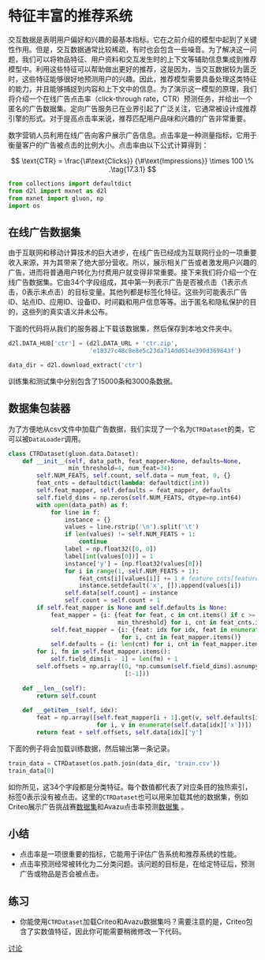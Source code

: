 # 特征丰富的推荐系统

交互数据是表明用户偏好和兴趣的最基本指标。它在之前介绍的模型中起到了关键性作用。但是，交互数据通常比较稀疏，有时也会包含一些噪音。为了解决这一问题，我们可以将物品特征、用户资料和交互发生时的上下文等辅助信息集成到推荐模型中。利用这些特征可以帮助做出更好的推荐，这是因为，当交互数据较为匮乏时，这些特征能够很好地预测用户的兴趣。因此，推荐模型需要具备处理这类特征的能力，并且能够捕捉到内容和上下文中的信息。为了演示这一模型的原理，我们将介绍一个在线广告点击率（click-through rate，CTR）预测任务，并给出一个匿名的广告数据集。定向广告服务已在业界引起了广泛关注，它通常被设计成推荐引擎的形式。对于提高点击率来说，推荐匹配用户品味和兴趣的广告非常重要。

数字营销人员利用在线广告向客户展示广告信息。点击率是一种测量指标，它用于衡量客户的广告被点击的比例大小。点击率由以下公式计算得到：

$$
 \text{CTR} = \frac{\#\text{Clicks}} {\#\text{Impressions}} \times 100 \% .\tag{17.3.1}
$$

```python
from collections import defaultdict
from d2l import mxnet as d2l
from mxnet import gluon, np
import os
```

## 在线广告数据集

由于互联网和移动计算技术的巨大进步，在线广告已经成为互联网行业的一项重要收入来源，并为其带来了绝大部分营收。所以，展示相关广告或者激发用户兴趣的广告，进而将普通用户转化为付费用户就变得非常重要。接下来我们将介绍一个在线广告数据集。它由34个字段组成，其中第一列表示广告是否被点击（1表示点击，0表示未点击）的目标变量。其他列都是标签化特征。这些列可能表示广告ID、站点ID、应用ID、设备ID、时间戳和用户信息等等。出于匿名和隐私保护的目的，这些列的真实语义并未公布。

下面的代码将从我们的服务器上下载该数据集，然后保存到本地文件夹中。

```python
d2l.DATA_HUB['ctr'] = (d2l.DATA_URL + 'ctr.zip',
                       'e18327c48c8e8e5c23da714dd614e390d369843f')

data_dir = d2l.download_extract('ctr')
```

训练集和测试集中分别包含了15000条和3000条数据。

## 数据集包装器

为了方便地从csv文件中加载广告数据，我们实现了一个名为`CTRDataset`的类，它可以被`DataLoader`调用。

```python
class CTRDataset(gluon.data.Dataset):
    def __init__(self, data_path, feat_mapper=None, defaults=None,
                 min_threshold=4, num_feat=34):
        self.NUM_FEATS, self.count, self.data = num_feat, 0, {}
        feat_cnts = defaultdict(lambda: defaultdict(int))
        self.feat_mapper, self.defaults = feat_mapper, defaults
        self.field_dims = np.zeros(self.NUM_FEATS, dtype=np.int64)
        with open(data_path) as f:
            for line in f:
                instance = {}
                values = line.rstrip('\n').split('\t')
                if len(values) != self.NUM_FEATS + 1:
                    continue
                label = np.float32([0, 0])
                label[int(values[0])] = 1
                instance['y'] = [np.float32(values[0])]
                for i in range(1, self.NUM_FEATS + 1):
                    feat_cnts[i][values[i]] += 1 # feature_cnts[feature_dim]->{value1:cnts1,...}
                    instance.setdefault('x', []).append(values[i])
                self.data[self.count] = instance
                self.count = self.count + 1
        if self.feat_mapper is None and self.defaults is None:
            feat_mapper = {i: {feat for feat, c in cnt.items() if c >=
                               min_threshold} for i, cnt in feat_cnts.items()} # feat_mapper[feature_dim]-> set(v1,...)
            self.feat_mapper = {i: {feat: idx for idx, feat in enumerate(cnt)} # feat_map[feature_dim]-> {v1:idx1,...}
                                for i, cnt in feat_mapper.items()}
            self.defaults = {i: len(cnt) for i, cnt in feat_mapper.items()} # default index for feature[dim][value]
        for i, fm in self.feat_mapper.items():
            self.field_dims[i - 1] = len(fm) + 1
        self.offsets = np.array((0, *np.cumsum(self.field_dims).asnumpy() # offset for feature in dim with value X
                                 [:-1]))
        
    def __len__(self):
        return self.count
    
    def __getitem__(self, idx):
        feat = np.array([self.feat_mapper[i + 1].get(v, self.defaults[i + 1])
                         for i, v in enumerate(self.data[idx]['x'])])
        return feat + self.offsets, self.data[idx]['y']
```

下面的例子将会加载训练数据，然后输出第一条记录。

```python
train_data = CTRDataset(os.path.join(data_dir, 'train.csv'))
train_data[0]
```

如你所见，这34个字段都是分类特征。每个数值都代表了对应条目的独热索引，标签$0$表示没有被点击。这里的`CTRDataset`也可以用来加载其他的数据集，例如Criteo展示广告挑战赛[数据集](https://labs.criteo.com/2014/02/kaggle-display-advertising-challenge-dataset/)和Avazu点击率预测[数据集](https://www.kaggle.com/c/avazu-ctr-prediction) 。

## 小结

* 点击率是一项很重要的指标，它能用于评估广告系统和推荐系统的性能。
* 点击率预测经常被转化为二分类问题。该问题的目标是，在给定特征后，预测广告或物品是否会被点击。

## 练习

* 你能使用`CTRDataset`加载Criteo和Avazu数据集吗？需要注意的是，Criteo包含了实数值特征，因此你可能需要稍微修改一下代码。

[讨论](https://discuss.d2l.ai/t/405)
